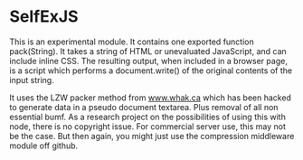 SelfExJS
========
This is an experimental module. It contains one exported function pack(String). It takes
a string of HTML or unevaluated JavaScript, and can include inline CSS. The resulting
output, when included in a browser page, is a script which performs a document.write() of
the original contents of the input string.

It uses the LZW packer method from www.whak.ca which has been hacked to generate data
in a pseudo document textarea. Plus removal of all non essential bumf. As a research
project on the possibilities of using this with node, there is no copyright issue. For
commercial server use, this may not be the case. But then again, you might just use the
compression middleware module off github.
